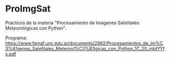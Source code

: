 # ProImgSat
Prácticos de la materia "Procesamiento de Imágenes Satelitales Meteorológicas con Python".

Programa: https://www.famaf.unc.edu.ar/documents/2962/Procesamientos_de_Im%C3%A1genes_Satelitales_Meteorol%C3%B3gicas_con_Python_1C_20_mbtYYfs.pdf
